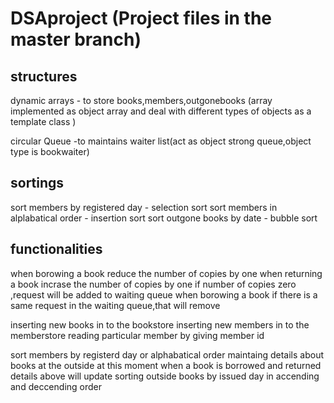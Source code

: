 # DSAproject  (Project files in the master branch)

structures
------------------------------------

dynamic arrays - to store books,members,outgonebooks (array implemented as object array and deal with different types of objects as a template class )

circular Queue -to maintains waiter list(act as object strong queue,object type is bookwaiter)

sortings
------------------------------------
 
 sort members by registered day          - selection sort
 sort members in alplabatical order      - insertion sort
 sort outgone books by date              - bubble sort

 functionalities
 -----------------------------------

 when borowing a book reduce the number of copies by one
 when returning a book incrase the number of copies by one
 if number of copies zero ,request will be added to waiting queue
 when borowing a book if there is a same request in the waiting queue,that will remove


 inserting new books in to the bookstore
 inserting new members in to the memberstore
 reading particular member by giving member id

 sort members by registerd day or alphabatical order
 maintaing details about books at the outside at this moment
 when a book is borrowed and returned details above will update
 sorting outside books by issued day in accending and deccending order


